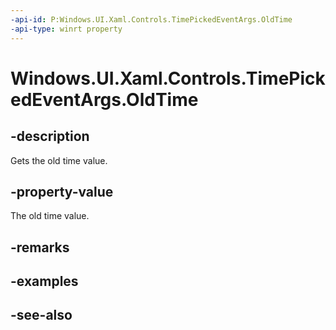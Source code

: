 ```yaml
---
-api-id: P:Windows.UI.Xaml.Controls.TimePickedEventArgs.OldTime
-api-type: winrt property
---
```


<!-- Property syntax
public Windows.Foundation.TimeSpan OldTime { get; }
-->

# Windows.UI.Xaml.Controls.TimePickedEventArgs.OldTime

## -description
Gets the old time value.



## -property-value
The old time value.

## -remarks

## -examples

## -see-also
